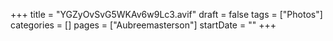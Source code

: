 +++
title = "YGZyOvSvG5WKAv6w9Lc3.avif"
draft = false
tags = ["Photos"]
categories = []
pages = ["Aubreemasterson"]
startDate = ""
+++
